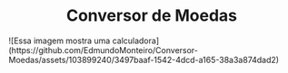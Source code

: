 <h1 align="center"> Conversor de Moedas </h1>
![Essa imagem mostra uma calculadora](https://github.com/EdmundoMonteiro/Conversor-Moedas/assets/103899240/3497baaf-1542-4dcd-a165-38a3a874dad2)

